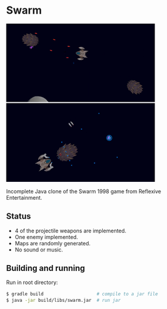 # Swarm

<img src="https://github.com/hellux/swarm/raw/master/screenshots/sc1.png" width="400">
<img src="https://github.com/hellux/swarm/raw/master/screenshots/sc2.png" width="400">

Incomplete Java clone of the Swarm 1998 game from Reflexive Entertainment.

## Status
  * 4 of the projectile weapons are implemented.
  * One enemy implemented.
  * Maps are randomly generated.
  * No sound or music.

## Building and running

Run in root directory:
```sh
$ gradle build                    # compile to a jar file
$ java -jar build/libs/swarm.jar  # run jar
```
